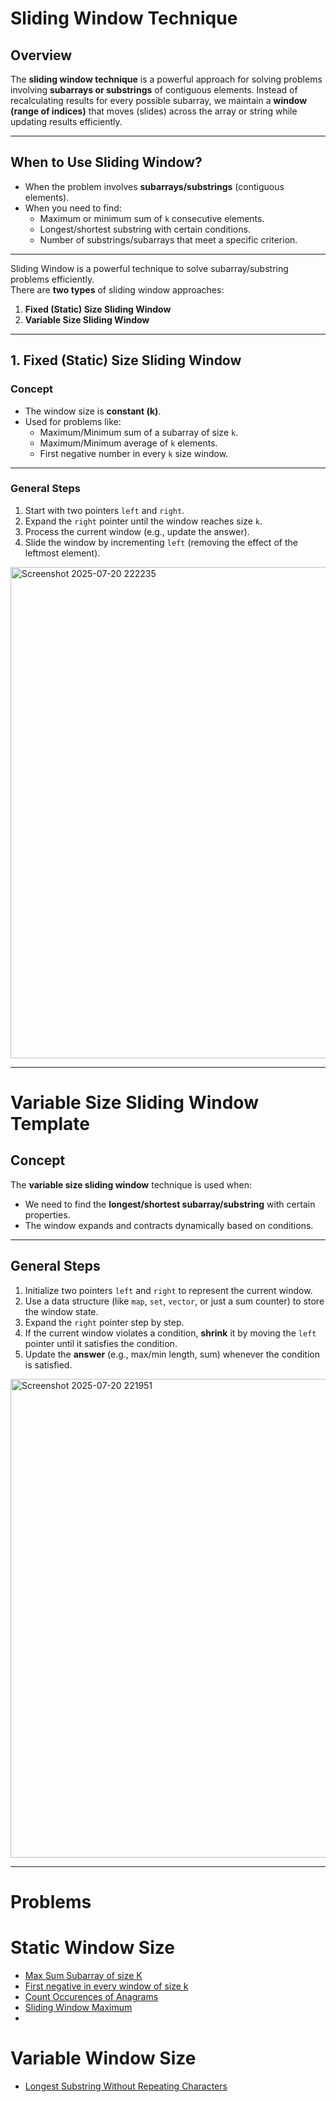 
# Sliding Window Technique

## Overview
The **sliding window technique** is a powerful approach for solving problems involving **subarrays or substrings** of contiguous elements. Instead of recalculating results for every possible subarray, we maintain a **window (range of indices)** that moves (slides) across the array or string while updating results efficiently.

---

## When to Use Sliding Window?
- When the problem involves **subarrays/substrings** (contiguous elements).
- When you need to find:
  - Maximum or minimum sum of `k` consecutive elements.
  - Longest/shortest substring with certain conditions.
  - Number of substrings/subarrays that meet a specific criterion.
  
---


Sliding Window is a powerful technique to solve subarray/substring problems efficiently.  
There are **two types** of sliding window approaches:
1. **Fixed (Static) Size Sliding Window**  
2. **Variable Size Sliding Window**

---

## **1. Fixed (Static) Size Sliding Window**

### **Concept**
- The window size is **constant (k)**.
- Used for problems like:
  - Maximum/Minimum sum of a subarray of size `k`.
  - Maximum/Minimum average of `k` elements.
  - First negative number in every `k` size window.

---

### **General Steps**
1. Start with two pointers `left` and `right`.
2. Expand the `right` pointer until the window reaches size `k`.
3. Process the current window (e.g., update the answer).
4. Slide the window by incrementing `left` (removing the effect of the leftmost element).

<img width="943" height="786" alt="Screenshot 2025-07-20 222235" src="https://github.com/user-attachments/assets/b878e2e7-3a87-4854-b362-f65b03491e79" />


---




# Variable Size Sliding Window Template

## **Concept**
The **variable size sliding window** technique is used when:
- We need to find the **longest/shortest subarray/substring** with certain properties.
- The window expands and contracts dynamically based on conditions.

---

## **General Steps**
1. Initialize two pointers `left` and `right` to represent the current window.
2. Use a data structure (like `map`, `set`, `vector`, or just a sum counter) to store the window state.
3. Expand the `right` pointer step by step.
4. If the current window violates a condition, **shrink** it by moving the `left` pointer until it satisfies the condition.
5. Update the **answer** (e.g., max/min length, sum) whenever the condition is satisfied.

<img width="966" height="766" alt="Screenshot 2025-07-20 221951" src="https://github.com/user-attachments/assets/b2484b83-70ea-45e5-b315-b17cb5a2b76f" />

---
# Problems

# Static Window Size

- [Max Sum Subarray of size K](https://www.geeksforgeeks.org/problems/max-sum-subarray-of-size-k5313/1)
- [First negative in every window of size k](https://www.geeksforgeeks.org/problems/first-negative-integer-in-every-window-of-size-k3345/1)
- [Count Occurences of Anagrams](https://www.geeksforgeeks.org/problems/count-occurences-of-anagrams5839/1)
- [ Sliding Window Maximum](https://leetcode.com/problems/sliding-window-maximum/description/)
- 


# Variable Window Size
- [ Longest Substring Without Repeating Characters](https://leetcode.com/problems/longest-substring-without-repeating-characters/description/)



